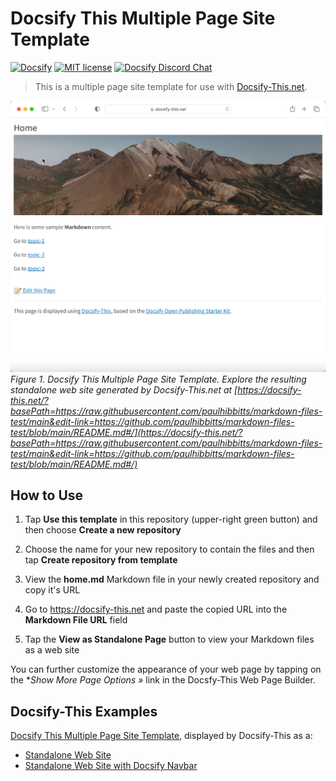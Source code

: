 # Docsify This Multiple Page Site Template

[![Docsify](https://img.shields.io/npm/v/docsify?label=docsify)](https://docsify.js.org/)
[![MIT license](https://img.shields.io/badge/License-MIT-blue.svg)](https://github.com/hibbitts-design/docsify-open-course-starter-kit/blob/main/LICENSE)
<a href="https://discord.gg/zT8eS8ZG">
    <img src="https://img.shields.io/badge/chat-on%20discord-7289DA.svg" alt="Docsify Discord Chat" />
</a>

> This is a multiple page site template for use with [Docsify-This.net](https://docsify-this.net/#/).

![ Docsify This Multiple Page Site Template](screenshot.png)
_Figure 1. Docsify This Multiple Page Site Template. Explore the resulting standalone web site generated by Docsify-This.net at [https://docsify-this.net/?basePath=https://raw.githubusercontent.com/paulhibbitts/markdown-files-test/main&edit-link=https://github.com/paulhibbitts/markdown-files-test/blob/main/README.md#/](https://docsify-this.net/?basePath=https://raw.githubusercontent.com/paulhibbitts/markdown-files-test/main&edit-link=https://github.com/paulhibbitts/markdown-files-test/blob/main/README.md#/)_

How to Use
---

1. Tap **Use this template** in this repository (upper-right green button) and then choose **Create a new repository**

2. Choose the name for your new repository to contain the files and then tap **Create repository from template**

3. View the **home.md** Markdown file in your newly created repository and copy it's URL

4. Go to https://docsify-this.net and paste the copied URL into the **Markdown File URL** field

5. Tap the **View as Standalone Page** button to view your Markdown files as a web site

You can further customize the appearance of your web page by tapping on the **Show More Page Options »* link in the Docsfy-This Web Page Builder.

Docsify-This Examples
---

[Docsify This Multiple Page Site Template](https://github.com/paulhibbitts/docsify-this-multiple-page-site), displayed by Docsify-This as a:  
* [Standalone Web Site](https://docsify-this.net/?basePath=https://raw.githubusercontent.com/paulhibbitts/markdown-files-test/main#/ "Standalone Web Site")  
* [Standalone Web Site with Docsify Navbar](https://paulhibbitts.github.io/test-docsify-this/?basePath=https://raw.githubusercontent.com/paulhibbitts/my-hack-md/main&homepage=home.md&loadNavbar=_navbar "Standalone Web Site with Docsify Navbar")